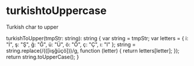 # turkishtoUppercase
Turkish char to upper


  turkishToUpper(tmpStr: string): string {
    var string = tmpStr;
    var letters = { i: "İ", ş: "Ş", ğ: "Ğ", ü: "Ü", ö: "Ö", ç: "Ç", ı: "I" };
    string = string.replace(/(([iışğüçö]))/g, function (letter) {
      return letters[letter];
    });
    return string.toUpperCase();
  }
